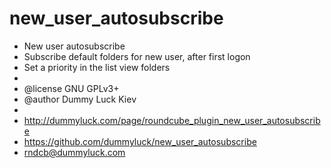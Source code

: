 new_user_autosubscribe
======================
 * New user autosubscribe
 * Subscribe default folders for new user, after first logon
 * Set a priority in the list view folders
 *
 * @license GNU GPLv3+
 * @author Dummy Luck Kiev
 *
 * http://dummyluck.com/page/roundcube_plugin_new_user_autosubscribe
 * https://github.com/dummyluck/new_user_autosubscribe
 * rndcb@dummyluck.com
